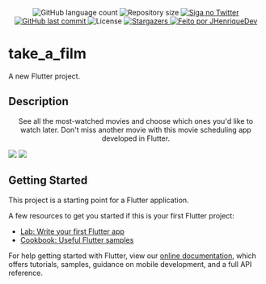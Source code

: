 <p align="center">
  <img alt="GitHub language count" src="https://img.shields.io/github/languages/count/jhenriquedev/take_a_film?color=%2304D361">

  <img alt="Repository size" src="https://img.shields.io/github/repo-size/jhenriquedev/take_a_film">

  <a href="https://twitter.com/Jonatas90048917">
    <img alt="Siga no Twitter" src="https://img.shields.io/twitter/url?url=https%3A%2F%2Fgithub.com%2Fjhenriquedev%2Ftake_a_film">
  </a>
  
  <a href="https://github.com/jhenriquedev/take_a_film/commits/master">
    <img alt="GitHub last commit" src="https://img.shields.io/github/last-commit/jhenriquedev/take_a_film">
  </a>
    
   <img alt="License" src="https://img.shields.io/badge/license-MIT-brightgreen">
   <a href="https://github.com/jhenriquedev/take_a_film/stargazers">
    <img alt="Stargazers" src="https://img.shields.io/github/stars/jhenriquedev/take_a_film?style=social">
  </a>

  <a href="https://github.com/jhenriquedev">
    <img alt="Feito por JHenriqueDev" src="https://img.shields.io/badge/Feito%20por-JHenriqueDEV-%234478EE">
  </a>
</p>

# take_a_film

A new Flutter project.

## Description
<p align='center'>See all the most-watched movies and choose which ones you'd like to watch later.
Don't miss another movie with this movie scheduling app developed in Flutter.</p>

<img src="https://img.shields.io/static/v1?label=Author&message=JHenriqueDEV&color=4478EE&style=for-the-badge&logo=ghost"/>
<img src="https://img.shields.io/static/v1?label=Framework&message=Flutter&color=4478EE&style=for-the-badge&logo=ghost"/>

## Getting Started

This project is a starting point for a Flutter application.

A few resources to get you started if this is your first Flutter project:

- [Lab: Write your first Flutter app](https://flutter.dev/docs/get-started/codelab)
- [Cookbook: Useful Flutter samples](https://flutter.dev/docs/cookbook)

For help getting started with Flutter, view our
[online documentation](https://flutter.dev/docs), which offers tutorials,
samples, guidance on mobile development, and a full API reference.
